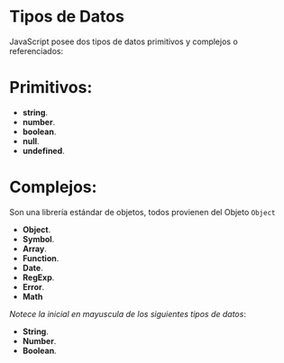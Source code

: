 # Tipos de Datos

JavaScript posee dos tipos de datos primitivos y complejos o referenciados:

# Primitivos:

- **string**.
- **number**.
- **boolean**.
- **null**.
- **undefined**.

# Complejos:
Son una librería estándar de objetos, todos provienen del Objeto ```Object```

- **Object**.
- **Symbol**.
- **Array**.
- **Function**.
- **Date**.
- **RegExp**.
- **Error**.
- **Math**

*Notece la inicial en mayuscula de los siguientes tipos de datos*:

- **String**.
- **Number**.
- **Boolean**.
